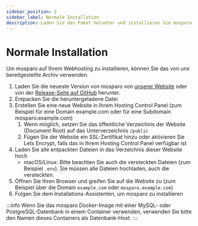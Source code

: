 ```yaml
---
sidebar_position: 2
sidebar_label: Normale Installation
description: Laden Sie das Paket herunter und installieren Sie mosparo in 6 einfachen Schritten.
---
```


# Normale Installation

Um mosparo auf Ihrem Webhosting zu installieren, können Sie das von uns bereitgestellte Archiv verwenden.

1. Laden Sie die neueste Version von mosparo von [unserer Website](https://mosparo.io/releases/) oder von der [Release-Seite auf GitHub](https://github.com/mosparo/mosparo/releases) herunter.
2. Entpacken Sie die heruntergeladene Datei
3. Erstellen Sie eine neue Website in Ihrem Hosting Control Panel (zum Beispiel für eine Domain example.com oder für eine Subdomain mosparo.example.com)
   1. Wenn möglich, setzen Sie das öffentliche Verzeichnis der Website (Document Root) auf das Unterverzeichnis `/public`
   2. Fügen Sie der Website ein SSL-Zertifikat hinzu oder aktivieren Sie Lets Encrypt, falls das in Ihrem Hosting Control Panel verfügbar ist
4. Laden Sie alle entpackten Dateien in das Verzeichnis dieser Website hoch
   - macOS/Linux: Bitte beachten Sie auch die versteckten Dateien (zum Beispiel `.env`). Sie müssen alle Dateien hochladen, auch die versteckten.
5. Öffnen Sie Ihren Browser und greifen Sie auf die Website zu (zum Beispiel über die Domain `example.com` oder `mosparo.example.com`)
6. Folgen Sie dem Installations-Assistenten, um mosparo zu installieren

:::info
Wenn Sie das mosparo Docker-Image mit einer MySQL- oder PostgreSQL-Datenbank in einem Container verwenden, verwenden Sie bitte den Namen dieses Containers als Datenbank-Host.
:::
